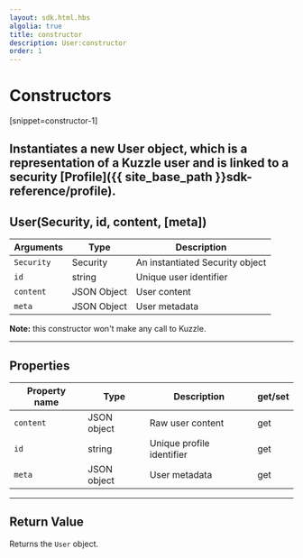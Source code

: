 ```yaml
---
layout: sdk.html.hbs
algolia: true
title: constructor
description: User:constructor
order: 1
---
```

  

# Constructors
[snippet=constructor-1]

Instantiates a new User object, which is a representation of a Kuzzle user and is linked to a security [Profile]({{ site_base_path }}sdk-reference/profile).
---

## User(Security, id, content, [meta])

| Arguments | Type | Description |
|---------------|---------|----------------------------------------|
| ``Security`` | Security | An instantiated Security object |
| ``id`` | string | Unique user identifier |
| ``content`` | JSON Object | User content |
| ``meta`` | JSON Object | User metadata |

**Note:**  this constructor won't make any call to Kuzzle.

---

## Properties

| Property name | Type | Description | get/set |
|--------------|--------|-----------------------------------|---------|
| `content` | JSON object | Raw user content | get |
| `id` | string | Unique profile identifier | get |
| `meta` | JSON object | User metadata | get |

---

## Return Value

Returns the `User` object.
